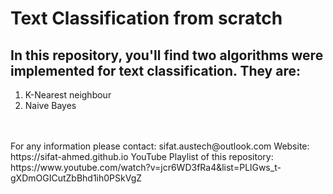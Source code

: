 # Text Classification from scratch
## In this repository, you'll find two algorithms were implemented for text classification. They are:
1. K-Nearest neighbour
2. Naive Bayes
<br>
<br>
For any information please contact: sifat.austech@outlook.com
Website: https://sifat-ahmed.github.io
YouTube Playlist of this repository: https://www.youtube.com/watch?v=jcr6WD3fRa4&list=PLlGws_t-gXDmOGICutZbBhd1ih0PSkVgZ
